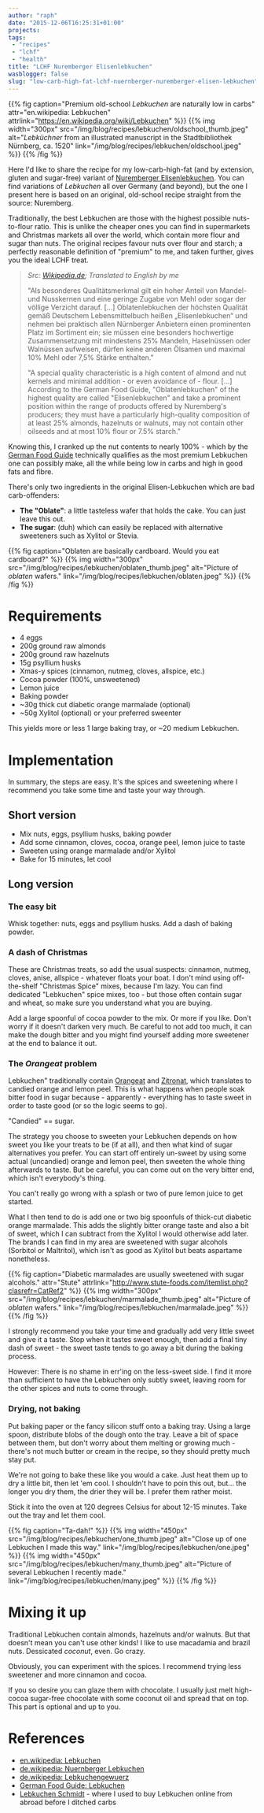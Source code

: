 ```yaml
---
author: "raph"
date: "2015-12-06T16:25:31+01:00"
projects:
tags:
 - "recipes"
 - "lchf"
 - "health"
title: "LCHF Nuremberger Elisenlebkuchen"
wasblogger: false
slug: "low-carb-high-fat-lchf-nuernberger-nuremberger-elisen-lebkuchen"
---
```

{{% fig caption="Premium old-school *Lebkuchen* are naturally low in carbs" attr="en.wikipedia: Lebkuchen" attrlink="https://en.wikipedia.org/wiki/Lebkuchen" %}}
{{% img width="300px" src="/img/blog/recipes/lebkuchen/oldschool_thumb.jpeg" alt="*Lebküchner* from an illustrated manuscript in the Stadtbibliothek Nürnberg, ca. 1520" link="/img/blog/recipes/lebkuchen/oldschool.jpeg" %}}
{{% /fig %}}

Here I'd like to share the recipe for my low-carb-high-fat (and by extension, gluten and sugar-free) variant of [Nuremberger Elisenlebkuchen](http://www.germanfoodguide.com/lebkuchen.cfm). You can find variations of *Lebkuchen* all over Germany (and beyond), but the one I present here is based on an original, old-school recipe straight from the source: Nuremberg.

Traditionally, the best Lebkuchen are those with the highest possible nuts-to-flour ratio. This is unlike the cheaper ones you can find in supermarkets and Christmas markets all over the world, which contain more flour and sugar than nuts. The original recipes favour nuts over flour and starch; a perfectly reasonable definition of "premium" to me, and taken further, gives you the ideal LCHF treat.

  > *Src: [Wikipedia.de](https://de.wikipedia.org/wiki/N%C3%BCrnberger_Lebkuchen); Translated to English by me*
  >
  > "Als besonderes Qualitätsmerkmal gilt ein hoher Anteil von Mandel- und Nusskernen und eine geringe Zugabe von Mehl oder sogar der völlige Verzicht darauf. [...] Oblatenlebkuchen der höchsten Qualität gemäß Deutschem Lebensmittelbuch heißen „Elisenlebkuchen“ und nehmen bei praktisch allen Nürnberger Anbietern einen prominenten Platz im Sortiment ein; sie müssen eine besonders hochwertige Zusammensetzung mit mindestens 25% Mandeln, Haselnüssen oder Walnüssen aufweisen, dürfen keine anderen Ölsamen und maximal 10% Mehl oder 7,5% Stärke enthalten."
  >
  > "A special quality characteristic is a high content of almond and nut kernels and minimal addition - or even avoidance of - flour. [...] According to the German Food Guide, "Oblatenlebkuchen" of the highest quality are called "Elisenlebkuchen" and take a prominent position within the range of products offered by Nuremberg's producers; they must have a particularly high-quality composition of at least 25% almonds, hazelnuts or walnuts, may not contain other oilseeds and at most 10% flour or 7.5% starch."

Knowing this, I cranked up the nut contents to nearly 100% - which by the [German Food Guide](http://www.germanfoodguide.com/lebkuchen.cfm) technically qualifies as the most premium Lebkuchen one can possibly make, all the while being low in carbs and high in good fats and fibre.

There's only two ingredients in the original Elisen-Lebkuchen which are bad carb-offenders:

* **The "Oblate"**: a little tasteless wafer that holds the cake. You can just leave this out.
* **The sugar**: (duh) which can easily be replaced with alternative sweeteners such as Xylitol or Stevia.

{{% fig caption="Oblaten are basically cardboard. Would you eat cardboard?" %}}
{{% img width="300px" src="/img/blog/recipes/lebkuchen/oblaten_thumb.jpeg" alt="Picture of *oblaten* wafers." link="/img/blog/recipes/lebkuchen/oblaten.jpeg" %}}
{{% /fig %}}

# Requirements
* 4 eggs
* 200g ground raw almonds
* 200g ground raw hazelnuts
* 15g psyllium husks
* Xmas-y spices (cinnamon, nutmeg, cloves, allspice, etc.)
* Cocoa powder (100%, unsweetened)
* Lemon juice
* Baking powder
* ~30g thick cut diabetic orange marmalade (optional)
* ~50g Xylitol (optional) or your preferred sweenter

This yields more or less 1 large baking tray, or ~20 medium Lebkuchen.

# Implementation
In summary, the steps are easy. It's the spices and sweetening where I recommend you take some time and taste your way through.
## Short version
* Mix nuts, eggs, psyllium husks, baking powder
* Add some cinnamon, cloves, cocoa, orange peel, lemon juice to taste
* Sweeten using orange marmalade and/or Xylitol
* Bake for 15 minutes, let cool

## Long version
### The easy bit
Whisk together: nuts, eggs and psyllium husks. Add a dash of baking powder.

### A dash of Christmas
These are Christmas treats, so add the usual suspects: cinnamon, nutmeg, cloves, anise, allspice - whatever floats your boat. I don't mind using off-the-shelf "Christmas Spice" mixes, because I'm lazy. You can find dedicated "Lebkuchen" spice mixes, too - but those often contain sugar and wheat, so make sure you understand what you are buying.

Add a large spoonful of cocoa powder to the mix. Or more if you like. Don't worry if it doesn't darken very much. Be careful to not add too much, it can make the dough bitter and you might find yourself adding more sweetener at the end to balance it out.

### The *Orangeat* problem
Lebkuchen" traditionally contain [Orangeat](https://de.wikipedia.org/wiki/Orangeat) and [Zitronat](https://de.wikipedia.org/wiki/Zitronat), which translates to candied orange and lemon peel. This is what happens when people soak bitter food in sugar because - apparently - everything has to taste sweet in order to taste good (or so the logic seems to go).

"Candied" == sugar.

The strategy you choose to sweeten your Lebkuchen depends on how sweet you like your treats to be (if at all), and then what kind of sugar alternatives you prefer. You can start off entirely un-sweet by using some actual (uncandied) orange and lemon peel, then sweeten the whole thing afterwards to taste. But be careful, you can come out on the very bitter end, which isn't everybody's thing.

You can't really go wrong with a splash or two of pure lemon juice to get started.

What I then tend to do is add one or two big spoonfuls of thick-cut diabetic orange marmalade. This adds the slightly bitter orange taste and also a bit of sweet, which I can subtract from the Xylitol I would otherwise add later. The brands I can find in my area are sweetened with sugar alcohols (Sorbitol or Maltritol), which isn't as good as Xylitol but beats aspartame nonetheless.

{{% fig caption="Diabetic marmalades are usually sweetened with sugar alcohols." attr="Stute" attrlink="http://www.stute-foods.com/itemlist.php?clasrefr=CatRef2" %}}
{{% img width="300px" src="/img/blog/recipes/lebkuchen/marmalade_thumb.jpeg" alt="Picture of *oblaten* wafers." link="/img/blog/recipes/lebkuchen/marmalade.jpeg" %}}
{{% /fig %}}

I strongly recommend you take your time and gradually add very little sweet and give it a taste. Stop when it tastes sweet enough, then add a final tiny dash of sweet - the sweet taste tends to go away a bit during the baking process.

However: There is no shame in err'ing on the less-sweet side. I find it more than sufficient to have the Lebkuchen only subtly sweet, leaving room for the other spices and nuts to come through.

### Drying, not baking
Put baking paper or the fancy silicon stuff onto a baking tray. Using a large spoon, distribute blobs of the dough onto the tray. Leave a bit of space between them, but don't worry about them melting or growing much - there's not much butter or cream in the recipe, so they should pretty much stay put.

We're not going to bake these like you would a cake. Just heat them up to dry a little bit, then let 'em cool. I shouldn't have to poin this out, but... the longer you dry them, the drier they will be. I prefer them rather moist.

Stick it into the oven at 120 degrees Celsius for about 12-15 minutes. Take out the tray and let them cool.

{{% fig caption="Ta-dah!" %}}
{{% img width="450px" src="/img/blog/recipes/lebkuchen/one_thumb.jpeg" alt="Close up of one Lebkuchen I made this way." link="/img/blog/recipes/lebkuchen/one.jpeg" %}}
{{% img width="450px" src="/img/blog/recipes/lebkuchen/many_thumb.jpeg" alt="Picture of several Lebkuchen I recently made." link="/img/blog/recipes/lebkuchen/many.jpeg" %}}
{{% /fig %}}

# Mixing it up
Traditional Lebkuchen contain almonds, hazelnuts and/or walnuts. But that doesn't mean you can't use other kinds! I like to use macadamia and brazil nuts. Dessicated *coconut*, even. Go crazy.

Obviously, you can experiment with the spices. I recommend trying less sweetener and more cinnamon and cocoa.

If you so desire you can glaze them with chocolate. I usually just melt high-cocoa sugar-free chocolate with some coconut oil and spread that on top. This part is optional and up to you.

# References
* [en.wikipedia: Lebkuchen](https://en.wikipedia.org/wiki/Lebkuchen)
* [de.wikipedia: Nuernberger Lebkuchen](https://de.wikipedia.org/wiki/N%C3%BCrnberger_Lebkuchen)
* [de.wikipedia: Lebkuchengewuerz](https://de.wikipedia.org/wiki/Lebkuchengew%C3%BCrz)
* [German Food Guide: Lebkuchen](www.germanfoodguide.com/lebkuchen.cfm)
* [Lebkuchen Schmidt](http://www.lebkuchen-schmidt.com/en/) - where I used to buy Lebkuchen online from abroad before I ditched carbs
